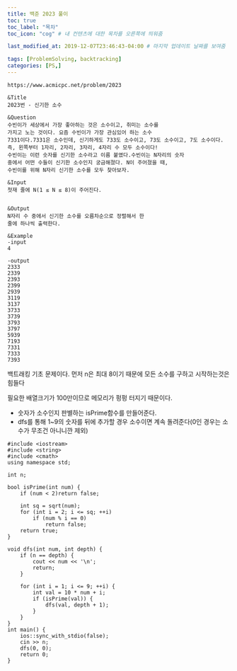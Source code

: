 ```yaml
---
title: 백준 2023 풀이
toc: true
toc_label: "목차"
toc_icon: "cog" # 내 컨텐츠에 대한 목차를 오른쪽에 띄워줌

last_modified_at: 2019-12-07T23:46:43-04:00 # 마지막 업데이트 날짜를 보여줌

tags: [ProblemSolving, backtracking]
categories: [PS,]
---
```


```
https://www.acmicpc.net/problem/2023

&Title
2023번 - 신기한 소수

&Question
수빈이가 세상에서 가장 좋아하는 것은 소수이고, 취미는 소수를 
가지고 노는 것이다. 요즘 수빈이가 가장 관심있어 하는 소수 
7331이다.7331은 소수인데, 신기하게도 733도 소수이고, 73도 소수이고, 7도 소수이다. 
즉, 왼쪽부터 1자리, 2자리, 3자리, 4자리 수 모두 소수이다! 
수빈이는 이런 숫자를 신기한 소수라고 이름 붙였다.수빈이는 N자리의 숫자 
중에서 어떤 수들이 신기한 소수인지 궁금해졌다. N이 주어졌을 때, 
수빈이를 위해 N자리 신기한 소수를 모두 찾아보자. 

&Input
첫재 줄에 N(1 ≤ N ≤ 8)이 주어진다. 


&Output
N자리 수 중에서 신기한 소수를 오름차순으로 정렬해서 한 
줄에 하나씩 출력한다. 

&Example
-input
4

-output
2333
2339
2393
2399
2939
3119
3137
3733
3739
3793
3797
5939
7193
7331
7333
7393
```

백트래킹 기초 문제이다. 먼저 n은 최대 8이기 때문에 모든 소수를 구하고 시작하는것은 힘들다

필요한 배열크기가 100만이므로 메모리가 펑펑 터지기 때문이다.

* 숫자가 소수인지 판별하는 isPrime함수를 만들어준다.
* dfs를 통해 1~9의 숫자를 뒤에 추가할 경우 소수이면 계속 돌려준다(0인 경우는 소수가 무조건 아니니깐 제외)

```
#include <iostream>
#include <string>
#include <cmath>
using namespace std;

int n;

bool isPrime(int num) {
	if (num < 2)return false;

	int sq = sqrt(num);
	for (int i = 2; i <= sq; ++i)
		if (num % i == 0)
			return false;
	return true;
}

void dfs(int num, int depth) {
	if (n == depth) {
		cout << num << '\n';
		return;
	}

	for (int i = 1; i <= 9; ++i) {
		int val = 10 * num + i;
		if (isPrime(val)) {
			dfs(val, depth + 1);
		}
	}
}
int main() {
	ios::sync_with_stdio(false);
	cin >> n;
	dfs(0, 0);
	return 0;
}
```
